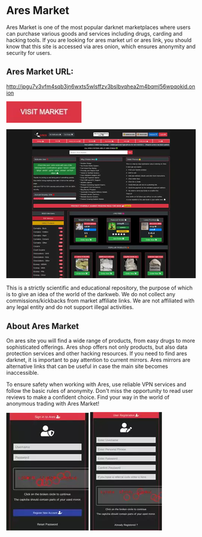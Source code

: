 # Ares Market
Ares Market is one of the most popular darknet marketplaces where users can purchase various goods and services including drugs, carding and hacking tools. If you are looking for ares market url or ares link, you should know that this site is accessed via ares onion, which ensures anonymity and security for users.

## Ares Market URL:

http://jpgu7v3vfm4sqb3jn6wxts5wlsffzv3bslbvqhea2m4bqml56wpqokid.onion

[<img src="/assets/tindipa.webp" width="200">](http://jpgu7v3vfm4sqb3jn6wxts5wlsffzv3bslbvqhea2m4bqml56wpqokid.onion)

<a href="http://jpgu7v3vfm4sqb3jn6wxts5wlsffzv3bslbvqhea2m4bqml56wpqokid.onion"><img src="/assets/rietithern.webp" alt="image" style="max-width: 100%;"><a>

This is a strictly scientific and educational repository, the purpose of which is to give an idea of the world of the darkweb. We do not collect any commissions/kickbacks from market affiliate links. We are not affiliated with any legal entity and do not support illegal activities.

## About Ares Market

On ares site you will find a wide range of products, from easy drugs to more sophisticated offerings. Ares shop offers not only products, but also data protection services and other hacking resources. If you need to find ares darknet, it is important to pay attention to current mirrors. Ares mirrors are alternative links that can be useful in case the main site becomes inaccessible.

To ensure safety when working with Ares, use reliable VPN services and follow the basic rules of anonymity. Don't miss the opportunity to read user reviews to make a confident choice. Find your way in the world of anonymous trading with Ares Market!

<a href="http://jpgu7v3vfm4sqb3jn6wxts5wlsffzv3bslbvqhea2m4bqml56wpqokid.onion"><img src="/assets/nabankou.webp" alt="image" style="max-width: 100%;"><a>  <a href="http://jpgu7v3vfm4sqb3jn6wxts5wlsffzv3bslbvqhea2m4bqml56wpqokid.onion"><img src="/assets/sinversva.webp" alt="image" style="max-width: 100%;"><a>